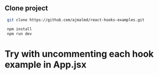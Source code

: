 ## Clone project

  ```bash
   git clone https://github.com/ajmalmd/react-hooks-examples.git
   ```

  ```bash
   npm install
   npm run dev
   ```

# Try with uncommenting each hook example in App.jsx
